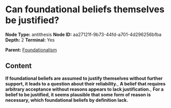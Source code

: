 # Can foundational beliefs themselves be justified?

**Node Type:** antithesis
**Node ID:** aa27121f-9b73-44fd-a701-4d296256bfba
**Depth:** 2
**Terminal:** Yes

**Parent:** [Foundationalism](foundationalism.md)

## Content

**If foundational beliefs are assumed to justify themselves without further support, it leads to a question about their reliability.**, **A belief that requires arbitrary acceptance without reasons appears to lack justification.**, **For a belief to be justified, it seems plausible that some form of reason is necessary, which foundational beliefs by definition lack.**
